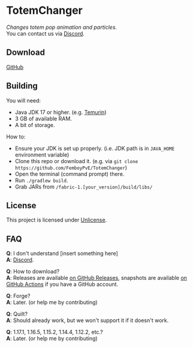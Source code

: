 # TotemChanger

*Changes totem pop animation and particles.*   
You can contact us via [Discord](https://dsc.gg/femboypve).

## Download
[GitHub](https://github.com/FemboyPvE/TotemChanger/releases/latest)

## Building
You will need:

- Java JDK 17 or higher. (e.g. [Temurin](https://adoptium.net/))
- 3 GB of available RAM.
- A bit of storage.

How to:
- Ensure your JDK is set up properly. (i.e. JDK path is in `JAVA_HOME` environment variable)
- Clone this repo or download it. (e.g. via `git clone https://github.com/FemboyPvE/TotemChanger`)
- Open the terminal (command prompt) there.
- Run `./gradlew build`.
- Grab JARs from `/fabric-1.[your_version]/build/libs/`

## License
This project is licensed under [Unlicense](https://github.com/FemboyPvE/TotemChanger/blob/master/LICENSE).

## FAQ
**Q**: I don't understand [insert something here]  
**A**: [Discord](https://dsc.gg/femboypve).

**Q**: How to download?  
**A**: Releases are available [on GitHub Releases](https://github.com/FemboyPvE/TotemChanger/releases/latest), snapshots are available [on GitHub Actions](https://github.com/FemboyPvE/TotemChanger/actions) if you have a GitHub account.

**Q**: Forge?  
**A**: Later. (or help me by contributing)

**Q**: Quilt?  
**A**: Should already work, but we won't support it if it doesn't work.

**Q**: 1.17.1, 1.16.5, 1.15.2, 1.14.4, 1.12.2, etc.?  
**A**: Later. (or help me by contributing)
